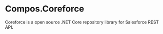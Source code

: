 # Compos.Coreforce
Coreforce is a open source .NET Core repository library for Salesforce REST API.
